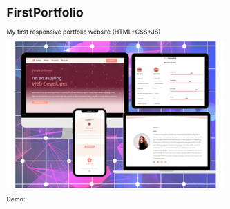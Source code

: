 # FirstPortfolio
My first responsive portfolio website (HTML+CSS+JS)

<img src="./images/preview.png">

Demo: <a href="https://dinijaseferovic.github.io/FirstPortfolio/" target="_blank"></a>

